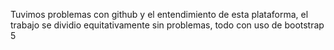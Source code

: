 Tuvimos problemas con github y el entendimiento de esta plataforma, el trabajo se dividio equitativamente sin problemas, todo con uso de bootstrap 5 
